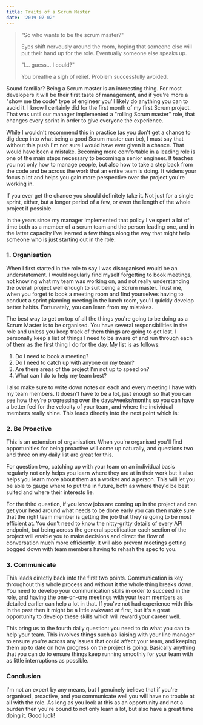```yaml
---
title: Traits of a Scrum Master
date: '2019-07-02'
---
```


> "So who wants to be the scrum master?"
>
> Eyes shift nervously around the room, hoping that someone else will put their hand up for the role. Eventually someone else speaks up.
>
> "I... guess... I could?"
>
> You breathe a sigh of relief. Problem successfully avoided.

Sound familiar? Being a Scrum master is an interesting thing. For most developers it will be their first taste of management, and if you're more a "show me the code" type of engineer you'll likely do anything you can to avoid it. I know I certainly did for the first month of my first Scrum project. That was until our manager implemented a "rolling Scrum master" role, that changes every sprint in order to give everyone the experience.

While I wouldn't recommend this in practice (as you don't get a chance to dig deep into what being a good Scrum master can be), I must say that without this push I'm not sure I would have ever given it a chance. That would have been a mistake. Becoming more comfortable in a leading role is one of the main steps necessary to becoming a senior engineer. It teaches you not only how to manage people, but also how to take a step back from the code and be across the work that an entire team is doing. It widens your focus a lot and helps you gain more perspective over the project you're working in.

If you ever get the chance you should definitely take it. Not just for a single sprint, either, but a longer period of a few, or even the length of the whole project if possible.

In the years since my manager implemented that policy I've spent a lot of time both as a member of a scrum team and the person leading one, and in the latter capacity I've learned a few things along the way that might help someone who is just starting out in the role:

### 1. Organisation

When I first started in the role to say I was disorganised would be an understatement. I would regularly find myself forgetting to book meetings, not knowing what my team was working on, and not really understanding the overall project well enough to suit being a Scrum master. Trust me, when you forget to book a meeting room and find yourselves having to conduct a sprint planning meeting in the lunch room, you'll quickly develop better habits. Fortunately, you can learn from my mistakes.

The best way to get on top of all the things you're going to be doing as a Scrum Master is to be organised. You have several responsibilities in the role and unless you keep track of them things are going to get lost. I personally keep a list of things I need to be aware of and run through each of them as the first thing I do for the day. My list is as follows:

1. Do I need to book a meeting?
2. Do I need to catch up with anyone on my team?
3. Are there areas of the project I'm not up to speed on?
4. What can I do to help my team best?

I also make sure to write down notes on each and every meeting I have with my team members. It doesn't have to be a lot, just enough so that you can see how they're progressing over the days/weeks/months so you can have a better feel for the velocity of your team, and where the individual members really shine. This leads directly into the next point which is:

### 2. Be Proactive

This is an extension of organisation. When you're organised you'll find opportunities for being proactive will come up naturally, and questions two and three on my daily list are great for this.

For question two, catching up with your team on an individual basis regularly not only helps you learn where they are at in their work but it also helps you learn more about them as a worker and a person. This will let you be able to gauge where to put the in future, both as where they'd be best suited and where their interests lie.

For the third question, if you know jobs are coming up in the project and can get your head around what needs to be done early you can then make sure that the right team member is getting the job that they're going to be most efficient at. You don't need to know the nitty-gritty details of every API endpoint, but being across the general specification each section of the project will enable you to make decisions and direct the flow of conversation much more efficiently. It will also prevent meetings getting bogged down with team members having to rehash the spec to you.

### 3. Communicate

This leads directly back into the first two points. Communication is key throughout this whole process and without it the whole thing breaks down. You need to develop your communication skills in order to succeed in the role, and having the one-on-one meetings with your team members as detailed earlier can help a lot in that. If you've not had experience with this in the past then it might be a little awkward at first, but it's a great opportunity to develop these skills which will reward your career well.

This bring us to the fourth daily question: you need to do what you can to help your team. This involves things such as liaising with your line manager to ensure you're across any issues that could affect your team, and keeping them up to date on how progress on the project is going. Basically anything that you can do to ensure things keep running smoothly for your team with as little interruptions as possible.

### Conclusion

I'm not an expert by any means, but I genuinely believe that if you're organised, proactive, and you communicate well you will have no trouble at all with the role. As long as you look at this as an opportunity and not a burden then you're bound to not only learn a lot, but also have a great time doing it. Good luck!
